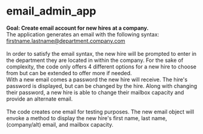 # email_admin_app
**Goal: Create email account for new hires at a company.**
<br>
The application generates an email with the following syntax: firstname.lastname@department.company.com
<br>
<br>
In order to satisfy the email syntax, the new hire will be prompted to enter in the department they are located in within the company. For the sake of complexity, the code only offers 4 different options for a new hire to choose from but can be extended to offer more if needed. 
<br>
With a new email comes a password the new hire will receive. The hire's password is displayed, but can be changed by the hire. Along with changing their password, a new hire is able to change their mailbox capacity and provide an alternate email. 
<br>
<br>
The code creates one email for testing purposes. The new email object will envoke a method to display the new hire's first name, last name, (company/alt) email, and mailbox capacity. 

